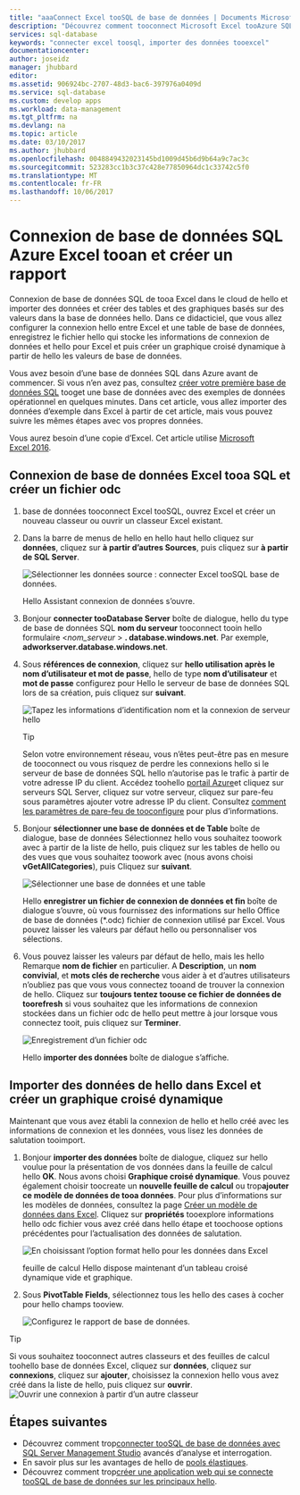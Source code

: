 ```yaml
---
title: "aaaConnect Excel tooSQL de base de données | Documents Microsoft"
description: "Découvrez comment tooconnect Microsoft Excel tooAzure SQL de base de données dans le cloud de hello. Importez des données dans Excel pour les rapports et l’exploration des données."
services: sql-database
keywords: "connecter excel toosql, importer des données tooexcel"
documentationcenter: 
author: joseidz
manager: jhubbard
editor: 
ms.assetid: 906924bc-2707-48d3-bac6-397976a0409d
ms.service: sql-database
ms.custom: develop apps
ms.workload: data-management
ms.tgt_pltfrm: na
ms.devlang: na
ms.topic: article
ms.date: 03/10/2017
ms.author: jhubbard
ms.openlocfilehash: 0048849432023145bd1009d45b6d9b64a9c7ac3c
ms.sourcegitcommit: 523283cc1b3c37c428e77850964dc1c33742c5f0
ms.translationtype: MT
ms.contentlocale: fr-FR
ms.lasthandoff: 10/06/2017
---
```

# <a name="connect-excel-tooan-azure-sql-database-and-create-a-report"></a>Connexion de base de données SQL Azure Excel tooan et créer un rapport

Connexion de base de données SQL de tooa Excel dans le cloud de hello et importer des données et créer des tables et des graphiques basés sur des valeurs dans la base de données hello. Dans ce didacticiel, que vous allez configurer la connexion hello entre Excel et une table de base de données, enregistrez le fichier hello qui stocke les informations de connexion de données et hello pour Excel et puis créer un graphique croisé dynamique à partir de hello les valeurs de base de données.

Vous avez besoin d’une base de données SQL dans Azure avant de commencer. Si vous n’en avez pas, consultez [créer votre première base de données SQL](sql-database-get-started-portal.md) tooget une base de données avec des exemples de données opérationnel en quelques minutes. Dans cet article, vous allez importer des données d’exemple dans Excel à partir de cet article, mais vous pouvez suivre les mêmes étapes avec vos propres données.

Vous aurez besoin d’une copie d’Excel. Cet article utilise [Microsoft Excel 2016](https://products.office.com/).

## <a name="connect-excel-tooa-sql-database-and-create-an-odc-file"></a>Connexion de base de données Excel tooa SQL et créer un fichier odc
1. base de données tooconnect Excel tooSQL, ouvrez Excel et créer un nouveau classeur ou ouvrir un classeur Excel existant.
2. Dans la barre de menus de hello en hello haut hello cliquez sur **données**, cliquez sur **à partir d’autres Sources**, puis cliquez sur **à partir de SQL Server**.
   
   ![Sélectionner les données source : connecter Excel tooSQL base de données.](./media/sql-database-connect-excel/excel_data_source.png)
   
   Hello Assistant connexion de données s’ouvre.
3. Bonjour **connecter tooDatabase Server** boîte de dialogue, hello du type de base de données SQL **nom du serveur** tooconnect tooin hello formulaire <*nom_serveur* > **. database.windows.net**. Par exemple, **adworkserver.database.windows.net**.
4. Sous **références de connexion**, cliquez sur **hello utilisation après le nom d’utilisateur et mot de passe**, hello de type **nom d’utilisateur** et **mot de passe** configurez pour Hello le serveur de base de données SQL lors de sa création, puis cliquez sur **suivant**.
   
   ![Tapez les informations d’identification nom et la connexion de serveur hello](./media/sql-database-connect-excel/connect-to-server.png)
   
   > [!TIP]
   > Selon votre environnement réseau, vous n’êtes peut-être pas en mesure de tooconnect ou vous risquez de perdre les connexions hello si le serveur de base de données SQL hello n’autorise pas le trafic à partir de votre adresse IP du client. Accédez toohello [portail Azure](https://portal.azure.com/)et cliquez sur serveurs SQL Server, cliquez sur votre serveur, cliquez sur pare-feu sous paramètres ajouter votre adresse IP du client. Consultez [comment les paramètres de pare-feu de tooconfigure](sql-database-configure-firewall-settings.md) pour plus d’informations.
   > 
   > 
5. Bonjour **sélectionner une base de données et de Table** boîte de dialogue, base de données Sélectionnez hello vous souhaitez toowork avec à partir de la liste de hello, puis cliquez sur les tables de hello ou des vues que vous souhaitez toowork avec (nous avons choisi **vGetAllCategories**), puis Cliquez sur **suivant**.
   
    ![Sélectionner une base de données et une table](./media/sql-database-connect-excel/select-database-and-table.png)
   
    Hello **enregistrer un fichier de connexion de données et fin** boîte de dialogue s’ouvre, où vous fournissez des informations sur hello Office de base de données (*.odc) fichier de connexion utilisé par Excel. Vous pouvez laisser les valeurs par défaut hello ou personnaliser vos sélections.
6. Vous pouvez laisser les valeurs par défaut de hello, mais les hello Remarque **nom de fichier** en particulier. A **Description**, un **nom convivial**, et **mots clés de recherche** vous aider à et d’autres utilisateurs n’oubliez pas que vous vous connectez tooand de trouver la connexion de hello. Cliquez sur **toujours tentez toouse ce fichier de données de toorefresh** si vous souhaitez que les informations de connexion stockées dans un fichier odc de hello peut mettre à jour lorsque vous connectez tooit, puis cliquez sur **Terminer**.
   
    ![Enregistrement d’un fichier odc](./media/sql-database-connect-excel/save-odc-file.png)
   
    Hello **importer des données** boîte de dialogue s’affiche.

## <a name="import-hello-data-into-excel-and-create-a-pivot-chart"></a>Importer des données de hello dans Excel et créer un graphique croisé dynamique
Maintenant que vous avez établi la connexion de hello et hello créé avec les informations de connexion et les données, vous lisez les données de salutation tooimport.

1. Bonjour **importer des données** boîte de dialogue, cliquez sur hello voulue pour la présentation de vos données dans la feuille de calcul hello **OK**. Nous avons choisi **Graphique croisé dynamique**. Vous pouvez également choisir toocreate un **nouvelle feuille de calcul** ou trop**ajouter ce modèle de données de tooa données**. Pour plus d’informations sur les modèles de données, consultez la page [Créer un modèle de données dans Excel](https://support.office.com/article/Create-a-Data-Model-in-Excel-87E7A54C-87DC-488E-9410-5C75DBCB0F7B). Cliquez sur **propriétés** tooexplore informations hello odc fichier vous avez créé dans hello étape et toochoose options précédentes pour l’actualisation des données de salutation.
   
    ![En choisissant l’option format hello pour les données dans Excel](./media/sql-database-connect-excel/import-data.png)
   
    feuille de calcul Hello dispose maintenant d’un tableau croisé dynamique vide et graphique.
2. Sous **PivotTable Fields**, sélectionnez tous les hello des cases à cocher pour hello champs tooview.
   
    ![Configurez le rapport de base de données.](./media/sql-database-connect-excel/power-pivot-results.png)

> [!TIP]
> Si vous souhaitez tooconnect autres classeurs et des feuilles de calcul toohello base de données Excel, cliquez sur **données**, cliquez sur **connexions**, cliquez sur **ajouter**, choisissez la connexion hello vous avez créé dans la liste de hello, puis cliquez sur **ouvrir**.
> ![Ouvrir une connexion à partir d’un autre classeur](./media/sql-database-connect-excel/open-from-another-workbook.png)
> 
> 

## <a name="next-steps"></a>Étapes suivantes
* Découvrez comment trop[connecter tooSQL de base de données avec SQL Server Management Studio](sql-database-connect-query-ssms.md) avancés d’analyse et interrogation.
* En savoir plus sur les avantages de hello de [pools élastiques](sql-database-elastic-pool.md).
* Découvrez comment trop[créer une application web qui se connecte tooSQL de base de données sur les principaux hello](../app-service-web/web-sites-dotnet-deploy-aspnet-mvc-app-membership-oauth-sql-database.md).

